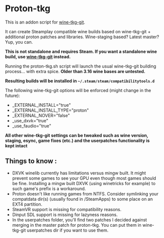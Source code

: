 # Proton-tkg

This is an addon script for [wine-tkg-git](https://github.com/Tk-Glitch/PKGBUILDS/tree/master/wine-tkg-git).

It can create Steamplay compatible wine builds based on wine-tkg-git + additional proton patches and libraries. Wine-staging based? Latest master? Yup, you can.

**This is not standalone and requires Steam. If you want a standalone wine build, use [wine-tkg-git](https://github.com/Tk-Glitch/PKGBUILDS/tree/master/wine-tkg-git) instead.**

Running the proton-tkg.sh script will launch the usual wine-tkg-git building process... with extra spice. **Older than 3.16 wine bases are untested.**

**Resulting builds will be installed in `~/.steam/steam/compatibilitytools.d`**

The following wine-tkg-git options will be enforced (might change in the future):
- _EXTERNAL_INSTALL="true"
- _EXTERNAL_INSTALL_TYPE="proton"
- _EXTERNAL_NOVER="false"
- _use_dxvk="true"
- _use_faudio="true"

**All other wine-tkg-git settings can be tweaked such as wine version, staging, esync, game fixes (etc.) and the userpatches functionality is kept intact**

## Things to know :

- DXVK winelib currently has limitations versus mingw built. It might prevent some games to see your GPU even though most games should be fine. Installing a mingw built DXVK (using winetricks for example) to such game's prefix is a workaround.
- Proton doesn't like running games from NTFS. Consider symlinking your compatdata dir(s) (usually found in /SteamApps) to some place on an EXT4 partition.
- SteamVR support is missing for compatibility reasons.
- Dinput SDL support is missing for lazyness reasons.
- In the userpatches folder, you'll find two patches I decided against merging in the master patch for proton-tkg. You can put them in wine-tkg-git userpatches dir if you want to use them.

